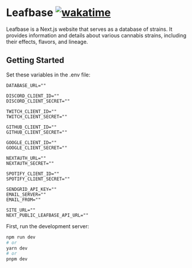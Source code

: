 # Leafbase [![wakatime](https://wakatime.com/badge/github/jaredthejellyfish/leafbase.svg)](https://wakatime.com/badge/github/jaredthejellyfish/leafbase)

Leafbase is a Next.js website that serves as a database of strains. It provides information and details about various cannabis strains, including their effects, flavors, and lineage.

## Getting Started

Set these variables in the .env file:

```.env
DATABASE_URL=""

DISCORD_CLIENT_ID=""
DISCORD_CLIENT_SECRET=""

TWITCH_CLIENT_ID=""
TWITCH_CLIENT_SECRET=""

GITHUB_CLIENT_ID=""
GITHUB_CLIENT_SECRET=""

GOOGLE_CLIENT_ID=""
GOOGLE_CLIENT_SECRET=""

NEXTAUTH_URL=""
NEXTAUTH_SECRET=""

SPOTIFY_CLIENT_ID=""
SPOTIFY_CLIENT_SECRET=""

SENDGRID_API_KEY=""
EMAIL_SERVER=""
EMAIL_FROM=""

SITE_URL=""
NEXT_PUBLIC_LEAFBASE_API_URL=""
```

First, run the development server:

```bash
npm run dev
# or
yarn dev
# or
pnpm dev
```
